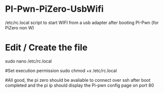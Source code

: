 # PI-Pwn-PiZero-UsbWifi
/etc/rc.local script to start WIFI from a usb adapter after booting PI-Pwn (for PiZero non W)

# Edit / Create the file
sudo nano /etc/rc.local

#Set execution permission
sudo chmod +x /etc/rc.local

#All good, the pi zero should be avaliable to connect over ssh after boot completed and the pi ip should display the Pi-pwn config page on port 80 
